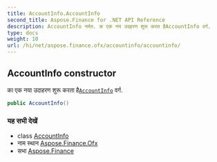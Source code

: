 ```yaml
---
title: AccountInfo.AccountInfo
second_title: Aspose.Finance for .NET API Reference
description: AccountInfo नर्मत. क एक नय उदहरण शुरू करत हैAccountInfo वर्ग.
type: docs
weight: 10
url: /hi/net/aspose.finance.ofx/accountinfo/accountinfo/
---
```

## AccountInfo constructor

का एक नया उदाहरण शुरू करता है[`AccountInfo`](../) वर्ग.

```csharp
public AccountInfo()
```

### यह सभी देखें

* class [AccountInfo](../)
* नाम स्थान [Aspose.Finance.Ofx](../../accountinfo/)
* सभा [Aspose.Finance](../../../)


